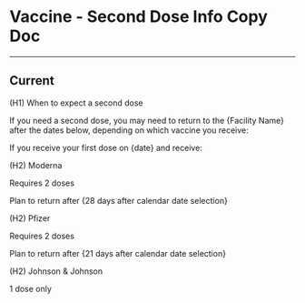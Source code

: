 # Vaccine - Second Dose Info Copy Doc
---

## Current

(H1) When to expect a second dose

If you need a second dose, you may need to return to the {Facility Name} after the dates below, depending on which vaccine you receive:

If you receive your first dose on {date} and receive:


(H2) Moderna

Requires 2 doses

Plan to return after {28 days after calendar date selection}


(H2) Pfizer

Requires 2 doses

Plan to return after {21 days after calendar date selection}


(H2) Johnson & Johnson

1 dose only

